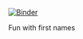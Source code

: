 [![Binder](https://mybinder.org/badge_logo.svg)](https://mybinder.org/v2/gh/tschm/babynames/master)

Fun with first names